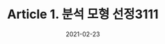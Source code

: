 ---
title:  "Article 1. 분석 모형 선정3111"

categories:
  - 빅데이터 분석 기사
tags: 
  - Part 3. 빅데이터 모델링
  - Chapter 1. 분석 모형 설계
  - Section 1. 분석 절차 수립
  - Article 1. 분석 모형 선정

toc: true
toc_sticky: true
 
date: 2021-02-23
last_modified_at: 2021-02-25
---